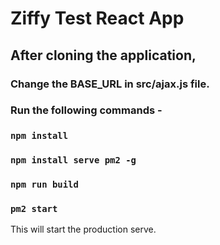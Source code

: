 # Ziffy Test React App

## After cloning the application,

### Change the BASE_URL in src/ajax.js file.

### Run the following commands -
### `npm install`
### `npm install serve pm2 -g`
### `npm run build`
### `pm2 start`

This will start the production serve.
